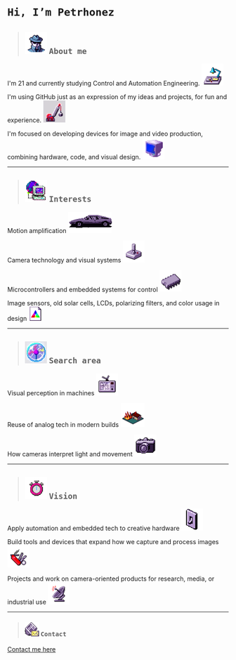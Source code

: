  # `Hi, I’m Petrhonez` 


> ## [![pc](anonw.png)](https://www.youtube.com/@petrhonezzz) `About me`

I'm 21 and currently studying Control and Automation Engineering. ![img](lght.png)

I'm using GitHub just as an expression of my ideas and projects, for fun and experience. ![img](operw.png)

I'm focused on developing devices for image and video production, combining hardware, code, and visual design. ![img](bina.webp)

---
 
> ## ![i](pc-globe.gif) `Interests`

Motion amplification ![img](wcar.gif)

Camera technology and visual systems ![img](cntrl.png)

Microcontrollers and embedded systems for control ![img](chip.png)

Image sensors, old solar cells, LCDs, polarizing filters, and color usage in design ![img](colw.png)

---

> ## ![c](chock.webp) `Search area`

Visual perception in machines ![img](tyw.webp)

Reuse of analog tech in modern builds ![img](housefw.png)

How cameras interpret light and movement ![img](wcam.png)

---

> ## ![v](clk.gif) `Vision`

Apply automation and embedded tech to creative hardware ![img](onof.gif)

Build tools and devices that expand how we capture and process images ![img](wknif.png)

Projects and work on camera-oriented products for research, media, or industrial use ![img](ant.png)

---
> ### [![img](nww.png)](mailto:pfcandez01@gmail.com) `Contact`

[Contact me here](mailto:pfcandez01@gmail.com)

